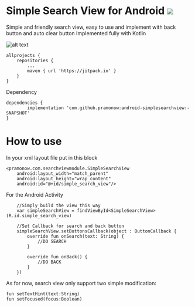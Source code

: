 # Simple Search View for Android  [![](https://jitpack.io/v/pramonow/android-simplesearchview.svg)](https://jitpack.io/#pramonow/android-simplesearchview)

Simple and friendly search view, easy to use and implement with back button and auto clear button
Implemented fully with Kotlin

![alt text](https://raw.githubusercontent.com/pramonow/just_images/master/SearchPreview.PNG)

	allprojects {
		repositories {
			...
			maven { url 'https://jitpack.io' }
		}
	}
  
Dependency

	dependencies {
	        implementation 'com.github.pramonow:android-simplesearchview:-SNAPSHOT'
	}
  

# How to use

In your xml layout file put in this block

    <pramonow.com.searchviewmodule.SimpleSearchView
        android:layout_width="match_parent"
        android:layout_height="wrap_content"
        android:id="@+id/simple_search_view"/>

For the Android Activity

        //Simply build the view this way
        var simpleSearchView = findViewById<SimpleSearchView>(R.id.simple_search_view)

        //Set Callback for search and back button
        simpleSearchView.setButtonsCallback(object : ButtonCallback {
            override fun onSearch(text: String) {
                //DO SEARCH
            }

            override fun onBack() {
                //DO BACK
            }
        })

As for now, search view only support two simple modification:

    fun setTextHint(text:String)
    fun setFocused(focus:Boolean)
